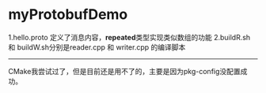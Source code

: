 # myProtobufDemo
1.hello.proto 定义了消息内容，**repeated**类型实现类似数组的功能
2.buildR.sh 和 buildW.sh分别是reader.cpp 和 writer.cpp 的编译脚本


***
CMake我尝试过了，但是目前还是用不了的，主要是因为pkg-config没配置成功。
